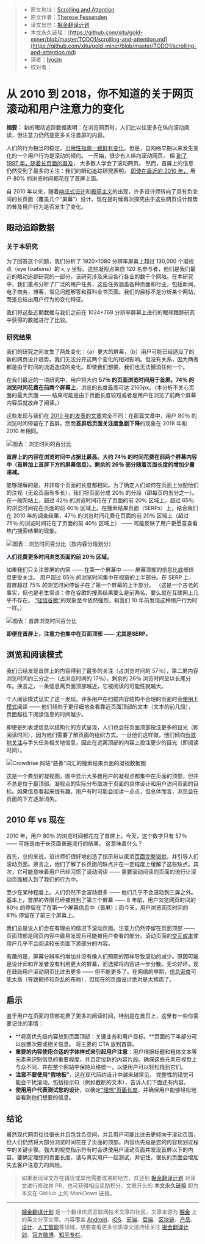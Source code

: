> * 原文地址：[Scrolling and Attention](https://www.nngroup.com/articles/scrolling-and-attention/)
> * 原文作者：[Therese Fessenden](https://www.nngroup.com/articles/author/therese-fessenden/)
> * 译文出自：[掘金翻译计划](https://github.com/xitu/gold-miner)
> * 本文永久链接：[https://github.com/xitu/gold-miner/blob/master/TODO1/scrolling-and-attention.md](https://github.com/xitu/gold-miner/blob/master/TODO1/scrolling-and-attention.md)
> * 译者：[Ivocin](https://github.com/Ivocin)
> * 校对者：

# 从 2010 到 2018，你不知道的关于网页滚动和用户注意力的变化

**摘要：** 新的眼动追踪数据表明：在浏览网页时，人们比以往更多在纵向滚动阅读，但注意力仍然是更多关注首屏的内容。

人们的行为相当的稳定，[可用性指南一致鲜有变化](https://www.nngroup.com/articles/usability-guidelines-change/)。但是，自网络早期以来发生变化的一个用户行为是滚动的倾向。 一开始，很少有人纵向滚动网页， 但 [到了 1997 年，随着长页面的普及](https://www.nngroup.com/articles/changes-in-web-usability-since-1994/)， 大多数人学会了滚动网页。 然而，首屏上的信息仍然受到了最多的关注：我们的眼动追踪研究表明， [即使在最近的 2010 年，](https://www.nngroup.com/articles/scrolling-and-attention-original-research/) 用户 80% 的浏览时间都花在了首屏上面。

自 2010 年以来，随着[响应式设计](https://www.nngroup.com/articles/responsive-web-design-definition/)和[极简主义](https://www.nngroup.com/articles/characteristics-minimalism/)的出现，许多设计师转向了具有负空间的长页面（覆盖几个“屏幕”）设计。现在是时候再次探究由于这些网页设计趋势的普及用户行为是否发生了变化。

## 眼动追踪数据

### 关于本研究

为了回答这个问题，我们分析了 1920×1080 分辨率屏幕上超过 130,000 个凝视点（eye fixations）的 x, y 坐标。这些凝视点来自 120 名参与者，他们是我们最近的眼动追踪研究的一部分，该研究涉及来自各行各业的数千个网站。在本研究中，我们重点分析了广泛的用户任务，这些任务涵盖各种页面和行业，包括新闻，电子商务，博客，常见问题解答和百科全书页面。我们的目标不是分析某个网站，而是总结出用户行为的变化特征。

我们将这些近期数据与我们之前在 1024×768 分辨率屏幕上进行的眼球跟踪研究中获得的数据进行了比较。

### 研究结果

我们的研究之间发生了两处变化：（a）更大的屏幕，（b）用户可能已经适应了的新的网页设计趋势。我们无法分开这两个变化的相对影响。但没有关系，因为两者都是由于时间的流逝造成的变化。即使我们想要，我们也无法撤消任何一个。

在我们最近的一项研究中，用户将大约 **57％ 的页面浏览时间用于首屏。74％ 的浏览时间花费在前两个屏幕上**，浏览的长度最高可达 2160px。（本分析不关心页面的最大页面 —— 结果可能是由于页面长度较短或者是用户在浏览了前两个屏幕内容后就放弃了阅读。）

这些发现与我们在 [2010 年的发表的文章](http://www.nngroup.com/articles/scrolling-and-attention-original-research/)完全不同：在那篇文章中，用户 80％ 的浏览时间停留在了首屏。然而**首屏后页面关注度急剧下降**的现象在 2018 年和 2010 年相同。

![图表：浏览时间的百分比](https://media.nngroup.com/media/editor/2018/04/04/percentageviewingtimeverticalattention.png)

**首屏上的内容在浏览时间中占据比最高。大约 74％ 的时间花费在前两个屏幕内容中（首屏加上首屏下方的屏幕信息）。剩余的 26％ 部分随着页面长度的增加少量递减。**

能够理解的是，并非每个页面的长度都相同。为了确定人们如何在页面上分配他们的注视（无论页面有多长），我们将页面分成 20％ 的分段（即每页的五分之一）。在一般网站上，超过 42％ 的浏览时间花在了页面的前 20％ 区域上，超过 65％ 的浏览时间花在页面的前 40％ 区域上。在搜索结果页面（SERPs）上，结合我们在 2010 年的调查结果，47％ 的浏览时间花费在页面的前 20％ 区域上（超过 75％ 的浏览时间花在了页面的前 40％ 区域上） —— 可能反映了用户更愿意查看热门搜索结果的现象。

![图表：浏览时间百分比（按内容分段划分）](https://media.nngroup.com/media/editor/2018/04/04/percentageviewingtimesegmentsvertical-graph.png)

**人们花费更多时间浏览页面的前 20％ 区域。**

如果我们只关注首屏的内容 —— 在第一个屏幕中 —— 屏幕顶部的信息比底部信息更受关注。 用户超过 65％ 的浏览时间集中在视窗的上半部分。在 SERP 上，首屏超过 75% 的浏览时间停留子在了第一个屏幕的上半部分。 （这是一个古老的事实，但也是老生常谈：你在谷歌的搜索结果要么是前两名，要么就在互联网上几乎不存在。 [“轻信谷歌”](https://www.nngroup.com/articles/user-skills-improving-only-slightly/)的现象至今依然强烈，和我们 10 年前发现这种用户行为时一样。）

![图表：首屏浏览时间百分比](https://media.nngroup.com/media/editor/2018/04/04/percentageviewingtimeabovefoldvertical-graph.png)

**即便在首屏上，注意力也集中在页面顶部 —— 尤其是SERP。**

## 浏览和阅读模式

我们已经发现首屏上的内容得到了最多的关注（占浏览时间的 57％），第二屏内容浏览时间约三分之一（占浏览时间的 17％），剩余的 26％ 浏览时间呈以长尾分布。换言之，一条信息离页面顶部越近，它被阅读的可能性就越大。

个人阅读模式证实了这一发现。许多用户在扫描内容结构不合理的页面时会[使用 F模式](https://www.nngroup.com/videos/f-pattern-reading-digital-content/)阅读 —— 他们倾向于更仔细地查看靠近页面顶部的文本（文本的前几段），页面越往下阅读信息的时间越少。

即使是列表或信息以结构化的方式呈现，人们也会在页面顶部投注更多的目光（即阅读时间），因为他们需要了解页面的组织方式。一旦他们这样做，他们倾向[有效地关注](https://www.nngroup.com/articles/eyetracking-tasks-efficient-scanning/)与手头任务相关地信息，因此在远离顶部的内容上投注更少的目光（即阅读时间）。

![Crowdrise 网站“慈善”词汇的搜索结果页面的凝视数据图](https://media.nngroup.com/media/editor/2018/04/04/charities-gazeplot.png)

这是一个典型的凝视图，图中显示大多数用户的凝视点都集中在页面的顶部，但并不总是位于最顶部。凝视点的实际分布取决于页面的具体设计和用户访问页面的目标。如果信息看起来很有趣，用户有时可能会阅读一点点，但总体而言，浏览会在页面的下方逐渐消失。

## 2010 年 vs 现在

2010 年，用户 80％ 的浏览时间都花在了首屏上。今天，这个数字只有 57％ —— 可能是由于长页面普遍流行的结果。 这意味着什么？

首先，总的来说，设计师们很好地创造了指示符以抵消[页面完整错觉](https://www.nngroup.com/articles/illusion-of-completeness/)，并引导人们滚动页面。换言之，他们了解了长页面的缺点并在一定程度上缓解了这些缺点。其次，它可能意味着用户已经习惯了滚动阅读 —— 需要滚动阅读的页面的流行让滚动页面植入到了我们的行为中。

至少在某种程度上。人们仍然不会滚动很多 —— 他们几乎不会滚动到三屏之外。基本上，首屏的界限已经被推到了第三个屏幕 —— 8 年前，用户浏览网页时间的 80％ 的停留在了在第一个屏幕信息中（首屏）；而今天，用户浏览网页时间的 81％ 停留在了前三个屏幕上。

我们总是说人们会在有理由的情况下滚动页面。注意力仍然停留在页面顶部 —— 页面顶部是网页内容中最易发现且可能被用户查看的部分。滚动页面的[交互成本](https://www.nngroup.com/articles/interaction-cost-definition/)使用户几乎不会阅读较长页面下游部分的内容。

有趣的是，屏幕分辨率的增加并没有像人们预期的那样导致滚动的减少。原因可能是设计师和开发者没有利用更大的屏幕，而选择将内容进一步分散。无论好坏，现在鼓励用户滚动网页比过去更多 —— 但不能更多了。在网络的早期，[信息密度](https://www.nngroup.com/articles/utilize-available-screen-space/)可能太高（导致拥挤和杂乱的布局），但现在的页面设计绝对是太稀疏了。

## 启示

鉴于用户在页面的顶部花费了更多的阅读时间，特别是在首页上，这里有一些你需要记住的事情：

*   **将高优先级内容放到页面顶部：关键业务和用户目标。**页面的下半部分可以放置次要或相关信息。 将主要的 CTA 放到首屏。
*   **重要的内容使用合适的字体样式来引起用户注意**：用户根据标题和粗体文本等元素来识别信息的重要程度，并且定位新的内容片段。确保这些元素在视觉上与众不同，并在整个网站中保持风格统一，以便用户可以轻松找到它们。
*   **注意不要使用“假地板”**，这在现代简约设计中越来越常见。 完整性的错觉可能会干扰滚动。包括指示符（例如截断的文本），告诉人们下面还有内容。
*   **使用用户代表测试您的设计**，以确定[“理想”页面长度](https://www.nngroup.com/articles/infinite-scrolling/)，并确保用户能够轻松地查看到他们想要的信息。

## 结论

虽然现代网页往往很长并且包含负空间，并且用户可能比过去更倾向于滚动页面，但人们仍然将大部分浏览时间花在了页面的顶部。内容优先级是您的内容规划过程中的关键步骤。强大的视觉指示符有时会诱使用户滚动页面并发现首屏以下的内容。要确定理想的页面长度，请与真实用户一起测试，并记住，很长的页面会增加失去客户注意力的风险。

> 如果发现译文存在错误或其他需要改进的地方，欢迎到 [掘金翻译计划](https://github.com/xitu/gold-miner) 对译文进行修改并 PR，也可获得相应奖励积分。文章开头的 **本文永久链接** 即为本文在 GitHub 上的 MarkDown 链接。


---

> [掘金翻译计划](https://github.com/xitu/gold-miner) 是一个翻译优质互联网技术文章的社区，文章来源为 [掘金](https://juejin.im) 上的英文分享文章。内容覆盖 [Android](https://github.com/xitu/gold-miner#android)、[iOS](https://github.com/xitu/gold-miner#ios)、[前端](https://github.com/xitu/gold-miner#前端)、[后端](https://github.com/xitu/gold-miner#后端)、[区块链](https://github.com/xitu/gold-miner#区块链)、[产品](https://github.com/xitu/gold-miner#产品)、[设计](https://github.com/xitu/gold-miner#设计)、[人工智能](https://github.com/xitu/gold-miner#人工智能)等领域，想要查看更多优质译文请持续关注 [掘金翻译计划](https://github.com/xitu/gold-miner)、[官方微博](http://weibo.com/juejinfanyi)、[知乎专栏](https://zhuanlan.zhihu.com/juejinfanyi)。
